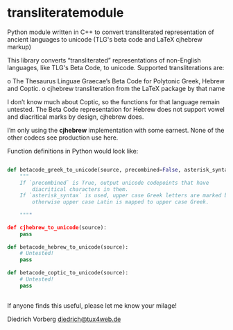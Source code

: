 # transliteratemodule
Python module written in C++ to convert transliterated representation
of ancient languages to unicode (TLG's beta code and LaTeX cjhebrew
markup)

This library converts “transliterated” representations of non-English
languages, like TLG's Beta Code, to unicode. Supported
transliterations are:

o The Thesaurus Linguae Graecae’s Beta Code for Polytonic Greek,
  Hebrew and Coptic. 
o cjhebrew transliteration from the LaTeX package by that name

I don’t know much about Coptic, so the functions for that language
remain untested. The Beta Code representation for Hebrew does not
support vowel and diacritical marks by design, cjhebrew does. 

I’m only using the **cjhebrew** implementation with some earnest. None
of the other codecs see production use here. 

Function definitions in Python would look like:

```python

def betacode_greek_to_unicode(source, precombined=False, asterisk_syntax=False):
    """
    If `precombined` is True, output unicode codepoints that have 
        diacritical characters in them. 
    If `asterisk_syntax` is used, upper case Greek letters are marked by a “*”, 
        otherwise upper case Latin is mapped to upper case Greek.
    
    """"

def cjhebrew_to_unicode(source):
    pass
    
def betacode_hebrew_to_unicode(source):
    # Untested!
    pass
    
def betacode_coptic_to_unicode(source):
    # Untested!
    pass
    
```

If anyone finds this useful, please let me know your milage!


Diedrich Vorberg <diedrich@tux4web.de>


